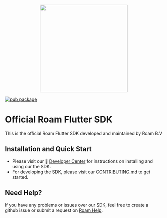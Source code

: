 <p align="center">
  <a href="https://roam.ai" target="_blank" align="center">
    <img src="https://github.com/geosparks/roam-flutter/blob/master/logo.png?raw=true" width="280">
  </a>
  <br />
</p>

[![pub package](https://img.shields.io/pub/v/roam_flutter.svg)](https://pub.dartlang.org/packages/roam_flutter)

# Official Roam Flutter SDK
This is the official Roam Flutter SDK developed and maintained by Roam B.V

## Installation and Quick Start
- Please visit our :100: [Developer Center](https://github.com/geosparks/roam-flutter/wiki) for instructions on installing and using our the SDK.
- For developing the SDK, please visit our [CONTRIBUTING.md](https://github.com/geosparks/roam-flutter/blob/master/CONTRIBUTING.md) to get started.

## Need Help?
If you have any problems or issues over our SDK, feel free to create a github issue or submit a request on [Roam Help](https://geosparkai.atlassian.net/servicedesk/customer/portal/2).
